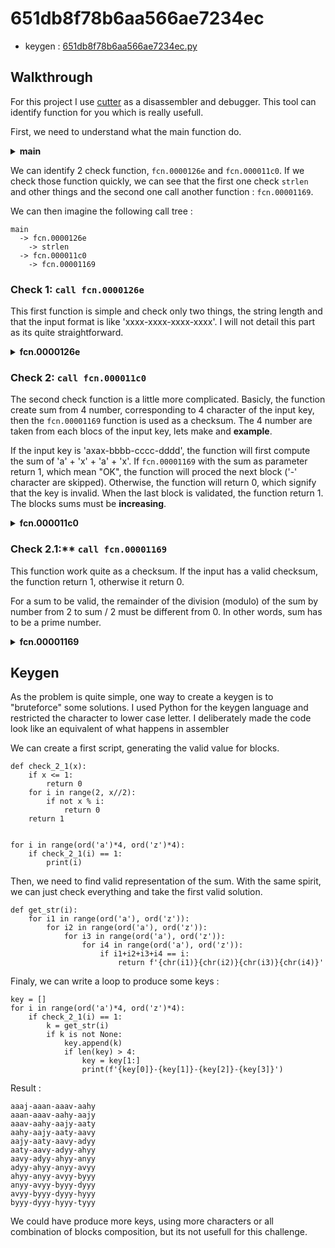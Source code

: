 # 651db8f78b6aa566ae7234ec
* keygen : [651db8f78b6aa566ae7234ec.py](651db8f78b6aa566ae7234ec.py)

## Walkthrough

For this project I use [cutter](https://cutter.re/) as a disassembler and debugger.
This tool can identify function for you which is really usefull.

First, we need to understand what the main function do.

**<details><summary>main</summary>**
  
```
int main (int argc, char **argv, char **envp);
; var char **var_10h @ rbp-0x10
; var uint64_t var_4h @ rbp-0x4
; arg int argc @ rdi
; arg char **argv @ rsi
0x00001304      endbr64
0x00001308      push rbp
0x00001309      mov rbp, rsp
0x0000130c      sub rsp, 0x10
0x00001310      mov dword [var_4h], edi ; argc
0x00001313      mov qword [var_10h], rsi ; argv
0x00001317      cmp dword [var_4h], 2
0x0000131b      je 0x1333
0x0000131d      lea rax, str.Usage:__key ; 0x2004
0x00001324      mov rdi, rax       ; const char *s
0x00001327      call section..plt.sec ; sym.imp.puts ; int puts(const char *s)
0x0000132c      mov eax, 0
0x00001331      jmp 0x139f
0x00001333      mov rax, qword [var_10h]
0x00001337      add rax, 8
0x0000133b      mov rax, qword [rax]
0x0000133e      mov rdi, rax       ; const char *arg1
0x00001341      call fcn.0000126e
0x00001346      xor eax, 1
0x00001349      test al, al
0x0000134b      je 0x1363
0x0000134d      lea rax, str.Invalid_key ; 0x2011
0x00001354      mov rdi, rax       ; const char *s
0x00001357      call section..plt.sec ; sym.imp.puts ; int puts(const char *s)
0x0000135c      mov eax, 0
0x00001361      jmp 0x139f
0x00001363      mov rax, qword [var_10h]
0x00001367      add rax, 8
0x0000136b      mov rax, qword [rax]
0x0000136e      mov rdi, rax       ; int64_t arg1
0x00001371      call fcn.000011c0
0x00001376      test al, al
0x00001378      je 0x138b
0x0000137a      lea rax, str.Access_granted ; 0x201e
0x00001381      mov rdi, rax       ; const char *s
0x00001384      call section..plt.sec ; sym.imp.puts ; int puts(const char *s)
0x00001389      jmp 0x139a
0x0000138b      lea rax, str.Invalid_key ; 0x2011
0x00001392      mov rdi, rax       ; const char *s
0x00001395      call section..plt.sec ; sym.imp.puts ; int puts(const char *s)
0x0000139a      mov eax, 0
0x0000139f      leave
0x000013a0      ret
0x000013a1      add byte [rax], al
0x000013a3      add bl, dh
```
</details>

We can identify 2 check function, `fcn.0000126e` and `fcn.000011c0`.
If we check those function quickly, we can see that the first one check `strlen` and other things and the second one call another function : `fcn.00001169`.

We can then imagine the following call tree :

```
main
  -> fcn.0000126e
    -> strlen
  -> fcn.000011c0
    -> fcn.00001169
```

### Check 1: `call fcn.0000126e`

This first function is simple and check only two things, the string length and that the input format is like 'xxxx-xxxx-xxxx-xxxx'.
I will not detail this part as its quite straightforward.

**<details><summary>fcn.0000126e</summary>**

```
fcn.0000126e (const char *arg1);
; var const char *s @ rbp-0x18
; var int64_t var_4h @ rbp-0x4
; arg const char *arg1 @ rdi
0x0000126e      endbr64
0x00001272      push rbp
0x00001273      mov rbp, rsp
0x00001276      sub rsp, 0x20
0x0000127a      mov qword [s], rdi ; arg1
0x0000127e      mov rax, qword [s]
0x00001282      mov rdi, rax       ; const char *s
0x00001285      call strlen        ; sym.imp.strlen ; size_t strlen(const char *s)
0x0000128a      mov ecx, dword [0x00004010]
0x00001290      mov edx, dword [0x00004014]
0x00001296      imul ecx, edx
0x00001299      mov edx, dword [0x00004010]
0x0000129f      add edx, ecx
0x000012a1      sub edx, 1
0x000012a4      movsxd rdx, edx
0x000012a7      cmp rax, rdx
0x000012aa      je 0x12b3
0x000012ac      mov eax, 0
0x000012b1      jmp 0x1302
0x000012b3      mov dword [var_4h], 0
0x000012ba      jmp 0x12ef
0x000012bc      mov eax, dword [0x00004014]
0x000012c2      add eax, 1
0x000012c5      imul eax, dword [var_4h]
0x000012c9      mov edx, eax
0x000012cb      mov eax, dword [0x00004014]
0x000012d1      add eax, edx
0x000012d3      movsxd rdx, eax
0x000012d6      mov rax, qword [s]
0x000012da      add rax, rdx
0x000012dd      movzx eax, byte [rax]
0x000012e0      cmp al, 0x2d
0x000012e2      je 0x12eb
0x000012e4      mov eax, 0
0x000012e9      jmp 0x1302
0x000012eb      add dword [var_4h], 1
0x000012ef      mov eax, dword [0x00004010]
0x000012f5      sub eax, 1
0x000012f8      cmp dword [var_4h], eax
0x000012fb      jl 0x12bc
0x000012fd      mov eax, 1
0x00001302      leave
0x00001303      ret
```
</details>

### Check 2: `call fcn.000011c0`

The second check function is a little more complicated.
Basicly, the function create sum from 4 number, corresponding to 4 character of the input key, then the `fcn.00001169` function is used as a checksum.
The 4 number are taken from each blocs of the input key, lets make and **example**.

If the input key is 'axax-bbbb-cccc-dddd', the function will first compute the sum of 'a' + 'x' + 'a' + 'x'.
If `fcn.00001169` with the sum as parameter return 1, which mean "OK", the function will proced the next block ('-' character are skipped).
Otherwise, the function will return 0, which signify that the key is invalid.
When the last block is validated, the function return 1.
The blocks sums must be **increasing**.

**<details><summary>fcn.000011c0</summary>**

```
fcn.000011c0 (int64_t arg1);
; var int64_t var_28h @ rbp-0x28
; var int64_t var_14h @ rbp-0x14
; var int64_t var_10h @ rbp-0x10
; var int64_t var_ch @ rbp-0xc
; var int64_t var_8h @ rbp-0x8
; var int64_t var_4h @ rbp-0x4
; arg int64_t arg1 @ rdi
0x000011c0      endbr64
0x000011c4      push rbp
0x000011c5      mov rbp, rsp
0x000011c8      sub rsp, 0x28
0x000011cc      mov qword [var_28h], rdi ; arg1
0x000011d0      mov dword [var_14h], 0
0x000011d7      mov dword [var_10h], 0
0x000011de      jmp 0x1258
0x000011e0      mov edx, dword [var_10h]
0x000011e3      mov eax, edx
0x000011e5      shl eax, 2
0x000011e8      add eax, edx
0x000011ea      mov dword [var_4h], eax
0x000011ed      mov dword [var_ch], 0
0x000011f4      mov dword [var_8h], 0
0x000011fb      jmp 0x121c
0x000011fb      jmp 0x121c
0x000011fd      mov edx, dword [var_4h]
0x00001200      mov eax, dword [var_8h]
0x00001203      add eax, edx
0x00001205      movsxd rdx, eax
0x00001208      mov rax, qword [var_28h]
0x0000120c      add rax, rdx
0x0000120f      movzx eax, byte [rax]
0x00001212      movsx eax, al
0x00001215      add dword [var_ch], eax
0x00001218      add dword [var_8h], 1
0x0000121c      mov eax, dword [0x00004014]
0x00001222      cmp dword [var_8h], eax
0x00001225      jl 0x11fd
0x00001227      mov eax, dword [var_ch]
0x0000122a      mov edi, eax       ; int64_t arg1
0x0000122c      call fcn.00001169
0x00001231      xor eax, 1
0x00001234      test al, al
0x00001236      je 0x123f
0x00001238      mov eax, 0
0x0000123d      jmp 0x126c
0x0000123f      mov eax, dword [var_ch]
0x00001242      cmp eax, dword [var_14h]
0x00001245      jg 0x124e
0x00001247      mov eax, 0
0x0000124c      jmp 0x126c
0x0000124e      mov eax, dword [var_ch]
0x00001251      mov dword [var_14h], eax
0x00001254      add dword [var_10h], 1
0x00001258      mov eax, dword [0x00004010]
0x0000125e      cmp dword [var_10h], eax
0x00001261      jl 0x11e0
0x00001267      mov eax, 1
0x0000126c      leave
0x0000126d      ret
```
</details>

### Check 2.1:** `call fcn.00001169`

This function work quite as a checksum.
If the input has a valid checksum, the function return 1, otherwise it return 0.

For a sum to be valid, the remainder of the division (modulo) of the sum by number from 2 to sum / 2 must be different from 0.
In other words, sum has to be a prime number.

**<details><summary>fcn.00001169</summary>**

```
fcn.00001169 (uint64_t arg1);
; var uint64_t var_14h @ rbp-0x14
; var int64_t var_4h @ rbp-0x4
; arg uint64_t arg1 @ rdi
0x00001169      endbr64
0x0000116d      push rbp
0x0000116e      mov rbp, rsp
0x00001171      mov dword [var_14h], edi ; arg1
0x00001174      cmp dword [var_14h], 0
0x00001178      je 0x1180
0x0000117a      cmp dword [var_14h], 1
0x0000117e      jne 0x1187
0x00001180      mov eax, 0
0x00001185      jmp 0x11be
0x00001187      mov dword [var_4h], 2
0x0000118e      jmp 0x11a8
0x00001190      mov eax, dword [var_14h]
0x00001193      cdq
0x00001194      idiv dword [var_4h]
0x00001197      mov eax, edx
0x00001199      test eax, eax
0x0000119b      jne 0x11a4
0x0000119d      mov eax, 0
0x000011a2      jmp 0x11be
0x000011a4      add dword [var_4h], 1
0x000011a8      mov eax, dword [var_14h]
0x000011ab      mov edx, eax
0x000011ad      shr edx, 0x1f
0x000011b0      add eax, edx
0x000011b2      sar eax, 1
0x000011b4      cmp dword [var_4h], eax
0x000011b7      jl 0x1190
0x000011b9      mov eax, 1
0x000011be      pop rbp
0x000011bf      ret
```
</details>

## Keygen

As the problem is quite simple, one way to create a keygen is to "bruteforce" some solutions.
I used Python for the keygen language and restricted the character to lower case letter.
I deliberately made the code look like an equivalent of what happens in assembler

We can create a first script, generating the valid value for blocks.

```
def check_2_1(x):
    if x <= 1:
        return 0
    for i in range(2, x//2):
        if not x % i:
            return 0
    return 1


for i in range(ord('a')*4, ord('z')*4):
    if check_2_1(i) == 1:
        print(i)
```

Then, we need to find valid representation of the sum.
With the same spirit, we can just check everything and take the first valid solution.

```
def get_str(i):
    for i1 in range(ord('a'), ord('z')):
        for i2 in range(ord('a'), ord('z')):
            for i3 in range(ord('a'), ord('z')):
                for i4 in range(ord('a'), ord('z')):
                    if i1+i2+i3+i4 == i:
                        return f'{chr(i1)}{chr(i2)}{chr(i3)}{chr(i4)}'
```

Finaly, we can write a loop to produce some keys :

```
key = []
for i in range(ord('a')*4, ord('z')*4):
    if check_2_1(i) == 1:
        k = get_str(i)
        if k is not None:
            key.append(k)
            if len(key) > 4:
                key = key[1:]
                print(f'{key[0]}-{key[1]}-{key[2]}-{key[3]}')
```

Result :
```
aaaj-aaan-aaav-aahy
aaan-aaav-aahy-aajy
aaav-aahy-aajy-aaty
aahy-aajy-aaty-aavy
aajy-aaty-aavy-adyy
aaty-aavy-adyy-ahyy
aavy-adyy-ahyy-anyy
adyy-ahyy-anyy-avyy
ahyy-anyy-avyy-byyy
anyy-avyy-byyy-dyyy
avyy-byyy-dyyy-hyyy
byyy-dyyy-hyyy-tyyy
```

We could have produce more keys, using more characters or all combination of blocks composition, but its not usefull for this challenge.
